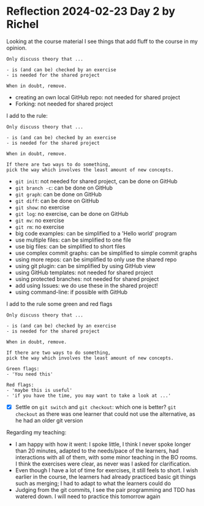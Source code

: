 # Reflection 2024-02-23 Day 2 by Richel

Looking at the course material I see things that add fluff
to the course in my opinion.

```
Only discuss theory that ...

- is (and can be) checked by an exercise
- is needed for the shared project

When in doubt, remove.
```

- creating an own local GitHub repo: not needed for shared project
- Forking: not needed for shared project

I add to the rule:

```
Only discuss theory that ...

- is (and can be) checked by an exercise
- is needed for the shared project

When in doubt, remove.

If there are two ways to do something,
pick the way which involves the least amount of new concepts.
```

- `git init`: not needed for shared project, can be done on GitHub
- `git branch -c`: can be done on GitHub
- `git graph`: can be done on GitHub
- `git diff`: can be done on GitHub
- `git show`: no exercise
- `git log`: no exercise, can be done on GitHub
- `git mv`: no exercise
- `git rm`: no exercise
- big code examples: can be simplified to a 'Hello world' program
- use multiple files: can be simplified to one file
- use big files: can be simplified to short files
- use complex commit graphs: can be simplified to simple commit graphs
- using more repos: can be simplified to only use the shared repo
- using git plugin: can be simplified by using GitHub view
- using GitHub templates: not needed for shared project
- using protected branches: not needed for shared project
- add using Issues: we do use these in the shared project!
- using command-line: if possible with GitHub

I add to the rule some green and red flags

```
Only discuss theory that ...

- is (and can be) checked by an exercise
- is needed for the shared project

When in doubt, remove.

If there are two ways to do something,
pick the way which involves the least amount of new concepts.

Green flags:
- 'You need this'

Red flags:
- 'maybe this is useful'
- 'if you have the time, you may want to take a look at ...'
```


- [x] Settle on `git switch` and `git checkout`: which one is better?
  `git checkout` as there was one learner that could not use the
  alternative, as he had an older git version

Regarding my teaching:

- I am happy with how it went: I spoke little, 
  I think I never spoke longer than 20 minutes,
  adapted to the needs/pace of the learners,
  had interactions with all of them,
  with some minor teaching in the BO rooms.
  I think the exercises were clear, as never was I asked for clarification.
- Even though I have a lot of time for exercises, 
  it still feels to short. 
  I wish earlier in the course, the learners had already practiced basic
  git things such as merging; I had to adapt to what the learners could do
- Judging from the git commits, I see the pair programming and TDD
  has watered down. I will need to practice this tomorrow again


